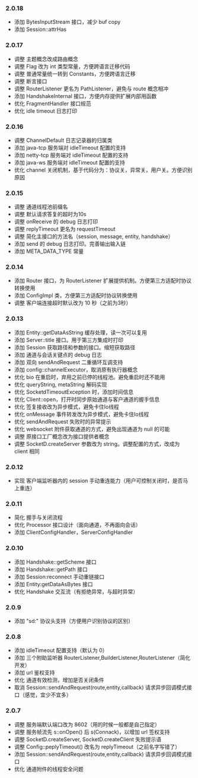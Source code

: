 
### 2.0.18
* 添加 BytesInputStream 接口，减少 buf copy
* 添加 Session::attrHas

### 2.0.17
* 调整 主题概念改成路由概念
* 调整 Flag 改为 int 类型常量，方便跨语言迁移代码
* 调整 普通常量统一转到 Constants，方便跨语言迁移
* 调整 断言接口
* 调整 RouterListener 更名为 PathListener，避免与 route 概念相冲
* 添加 HandshakeInternal 接口，方便内存提供扩展内部用函数
* 优化 FragmentHandler 接口规范
* 优化 idle timeout 日志打印

### 2.0.16
* 调整 ChannelDefault 日志记录器的归属类
* 添加 java-tcp 服务端对 idleTimeout 配置的支持
* 添加 netty-tcp 服务端对 idleTimeout 配置的支持
* 添加 java-ws 服务端对 idleTimeout 配置的支持
* 优化 channel 关闭机制，基于代码分为：协议关，异常关，用户关。方便识别原因

### 2.0.15

* 调整 通道线程池前缀名
* 调整 默认请求答复的超时为10s
* 调整 onReceive 的 debug 日志打印
* 调整 replyTimeout 更名为 requestTimeout
* 调整 简化主接口的方法名（session, message, entity, handshake）
* 添加 send 的 debug 日志打印。完善输出输入链
* 添加 META_DATA_TYPE 常量

### 2.0.14

* 添加 Router 接口，为 RouterListener 扩展提供机制。方便第三方适配时协议转换使用
* 添加 ConfigImpl 类，方便第三方适配时协议转换使用
* 调整 客户端连接超时默认改为 10 秒（之前为3秒）

### 2.0.13

* 添加 Entity::getDataAsString 缓存处理，读一次可以复用
* 添加 Server::title 接口。用于第三方集成时打印
* 添加 Session 获取路径和参数的接口。缩短获取路径
* 添加 通道与会话关键点的 debug 日志
* 添加 双向 sendAndRequest 二重循环互调支持
* 添加 config::channelExecutor，取消原有执行器概念
* 优化 bio 在重启时，弃用之前已停的线程池。避免重启时还不能用
* 优化 queryString, metaString 解码实现
* 优化 SocketdTimeoutException 时，添加时间信息
* 优化 Client::open，打开时同步原始通道与客户通道的握手信息
* 优化 签复接收改为异步模式，避免卡住Io线程
* 优化 onMessage 事件转发改为异步模式，避免卡住Io线程
* 优化 sendAndRequest 失败时的异常提示
* 优化 websocket 附件获取通道的方式，避免出现通道为 null 的可能
* 调整 原接口工厂概念改为接口提供者概念
* 调整 SocketD.createServer 参数改为 string。调整配置的方式，改成为 client 相同

### 2.0.12

* 实现 客户端监听器内的 session 手动重连能力（用户可控制关闭时，是否马上重连）

### 2.0.11

* 简化 握手与关闭流程
* 优化 Processor 接口设计（面向通道，不再面向会话）
* 添加 ClientConfigHandler，ServerConfigHandler

### 2.0.10

* 添加 Handshake::getScheme 接口
* 添加 Handshake::getPath 接口
* 添加 Session:reconnect 手动重链接口
* 添加 Entity:getDataAsBytes 接口
* 优化 Handshake 交互流（有拒绝异常，与超时异常）

### 2.0.9

* 添加 "sd:" 协议头支持（方便用户识别协议的区别）

### 2.0.8

* 添加 idleTimeout 配置支持（默认为 0） 
* 添加 三个附助监听器 RouterListener,BuilderListener,RouterListener（简化开发）
* 添加 url 鉴权支持
* 优化 通道有效检测，增加是否关闭条件
* 取消 Session::sendAndRequest(route,entity,callback) 请求异步回调模式接口（感觉，宜少不宜多）

### 2.0.7

* 调整 服务端默认端口改为 8602（用的时候一般都是自己指定）
* 调整 服务帧流先 s::onOpen() 后 s(Connack)，以增加 url 签权支持
* 调整 SocketD.createServer, SocketD.createClient 失败提示语
* 调整 Config::peplyTimeout() 改名为 replyTimeout（之前名字写错了）
* 添加 Session::sendAndRequest(route,entity,callback) 请求异步回调模式接口
* 优化 通道附件的线程安全问题